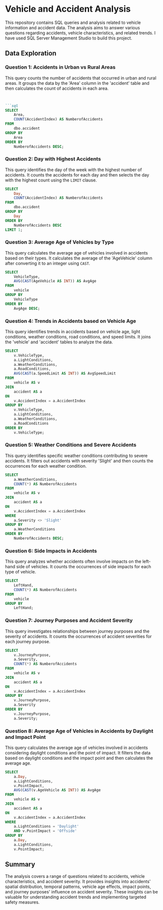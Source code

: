 # Vehicle and Accident Analysis

This repository contains SQL queries and analysis related to vehicle information and accident data. The analysis aims to answer various questions regarding accidents, vehicle characteristics, and related trends. I have used SQL Server Management Studio to build this project.

## Data Exploration

### Question 1: Accidents in Urban vs Rural Areas

This query counts the number of accidents that occurred in urban and rural areas. It groups the data by the 'Area' column in the 'accident' table and then calculates the count of accidents in each area.

```markdown


```sql
SELECT 
    Area, 
    COUNT(AccidentIndex) AS NumberofAccidents
FROM 
    dbo.accident
GROUP BY 
    Area 
ORDER BY 
    NumberofAccidents DESC;
```

### Question 2: Day with Highest Accidents

This query identifies the day of the week with the highest number of accidents. It counts the accidents for each day and then selects the day with the highest count using the `LIMIT` clause.

```sql
SELECT 
    Day, 
    COUNT(AccidentIndex) AS NumberofAccidents
FROM 
    dbo.accident
GROUP BY 
    Day
ORDER BY 
    NumberofAccidents DESC
LIMIT 1;
```

### Question 3: Average Age of Vehicles by Type

This query calculates the average age of vehicles involved in accidents based on their types. It calculates the average of the 'AgeVehicle' column after converting it to an integer using `CAST`.

```sql
SELECT 
    VehicleType, 
    AVG(CAST(AgeVehicle AS INT)) AS AvgAge
FROM 
    vehicle
GROUP BY 
    VehicleType
ORDER BY 
    AvgAge DESC;
```

### Question 4: Trends in Accidents based on Vehicle Age

This query identifies trends in accidents based on vehicle age, light conditions, weather conditions, road conditions, and speed limits. It joins the 'vehicle' and 'accident' tables to analyze the data.

```sql
SELECT 
    v.VehicleType, 
    a.LightConditions, 
    a.WeatherConditions, 
    a.RoadConditions, 
    AVG(CAST(a.SpeedLimit AS INT)) AS AvgSpeedLimit
FROM 
    vehicle AS v
JOIN 
    accident AS a
ON 
    v.AccidentIndex = a.AccidentIndex
GROUP BY 
    v.VehicleType, 
    a.LightConditions, 
    a.WeatherConditions, 
    a.RoadConditions
ORDER BY 
    v.VehicleType;
```

### Question 5: Weather Conditions and Severe Accidents

This query identifies specific weather conditions contributing to severe accidents. It filters out accidents with severity 'Slight' and then counts the occurrences for each weather condition.

```sql
SELECT 
    a.WeatherConditions, 
    COUNT(*) AS NumberofAccidents
FROM 
    vehicle AS v
JOIN 
    accident AS a
ON 
    v.AccidentIndex = a.AccidentIndex
WHERE 
    a.Severity <> 'Slight'
GROUP BY 
    a.WeatherConditions
ORDER BY 
    NumberofAccidents DESC;
```

### Question 6: Side Impacts in Accidents

This query analyzes whether accidents often involve impacts on the left-hand side of vehicles. It counts the occurrences of side impacts for each type of vehicle.

```sql
SELECT 
    LeftHand, 
    COUNT(*) AS NumberofAccidents
FROM 
    vehicle
GROUP BY 
    LeftHand;
```

### Question 7: Journey Purposes and Accident Severity

This query investigates relationships between journey purposes and the severity of accidents. It counts the occurrences of accident severities for each journey purpose.

```sql
SELECT 
    v.JourneyPurpose, 
    a.Severity, 
    COUNT(*) AS NumberofAccidents
FROM 
    vehicle AS v 
JOIN 
    accident AS a
ON 
    v.AccidentIndex = a.AccidentIndex
GROUP BY 
    v.JourneyPurpose, 
    a.Severity
ORDER BY 
    v.JourneyPurpose, 
    a.Severity;
```

### Question 8: Average Age of Vehicles in Accidents by Daylight and Impact Point

This query calculates the average age of vehicles involved in accidents considering daylight conditions and the point of impact. It filters the data based on daylight conditions and the impact point and then calculates the average age.

```sql
SELECT 
    a.Day, 
    a.LightConditions, 
    v.PointImpact,
    AVG(CAST(v.AgeVehicle AS INT)) AS AvgAge
FROM 
    vehicle AS v 
JOIN 
    accident AS a
ON 
    v.AccidentIndex = a.AccidentIndex
WHERE 
    a.LightConditions = 'Daylight' 
    AND v.PointImpact = 'Offside'
GROUP BY 
    a.Day, 
    a.LightConditions, 
    v.PointImpact;
```

## Summary

The analysis covers a range of questions related to accidents, vehicle characteristics, and accident severity. It provides insights into accidents' spatial distribution, temporal patterns, vehicle age effects, impact points, and journey purposes' influence on accident severity. These insights can be valuable for understanding accident trends and implementing targeted safety measures.
```

